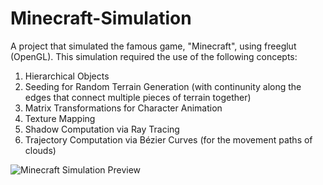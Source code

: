 # Minecraft-Simulation
A project that simulated the famous game, "Minecraft", using freeglut (OpenGL).
This simulation required the use of the following concepts:
1. Hierarchical Objects
2. Seeding for Random Terrain Generation (with continunity along the edges that connect multiple pieces of terrain together)
3. Matrix Transformations for Character Animation
4. Texture Mapping
5. Shadow Computation via Ray Tracing
6. Trajectory Computation via Bézier Curves (for the movement paths of clouds)

![Minecraft Simulation Preview](https://raw.githubusercontent.com/AmarSaini/Minecraft-Simulation/master/preview.png)
